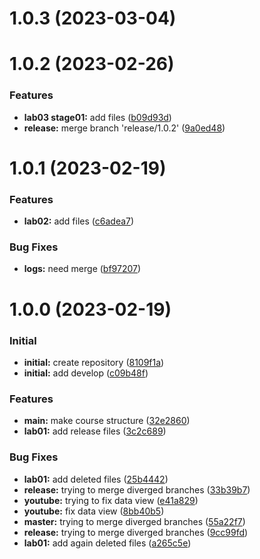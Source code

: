 # 1.0.3 (2023-03-04)

# 1.0.2 (2023-02-26)

### Features

* **lab03 stage01:** add files ([b09d93d](https://github.com/vvsattarova/study_2022-2023_mathmod/commit/b09d93d833116b1e8fd16886aa265428c2186966))
* **release:** merge branch 'release/1.0.2' ([9a0ed48](https://github.com/vvsattarova/study_2022-2023_mathmod/commit/9a0ed48d350ac6633f18ebdd2c947f6482e2124a))


# 1.0.1 (2023-02-19)

### Features

* **lab02:** add files ([c6adea7](https://github.com/vvsattarova/study_2022-2023_mathmod/commit/c6adea70b26a24a8d3b0e0ca6cf63c3ddb0eb94b))

### Bug Fixes

* **logs:** need merge ([bf97207](https://github.com/vvsattarova/study_2022-2023_mathmod/commit/bf972074a5f9bade00825c51a0588b539263ebd8))


# 1.0.0 (2023-02-19)

### Initial

* **initial:** create repository ([8109f1a](https://github.com/vvsattarova/study_2022-2023_mathmod/commit/8109f1a69a6a9c211b28a67bb77379390769a208))
* **initial:** add develop ([c09b48f](https://github.com/vvsattarova/study_2022-2023_mathmod/commit/c09b48f16ac8e31ccd1b10c6a055be1a2d5959d4))         

### Features

* **main:** make course structure ([32e2860](https://github.com/vvsattarova/study_2022-2023_mathmod/commit/32e2860f4edd7b64871c9fb929eb5a534abeb327))
* **lab01:** add release files ([3c2c689](https://github.com/vvsattarova/study_2022-2023_mathmod/commit/3c2c689226673d4381825c9cfbc93c98e6459f84))

### Bug Fixes

* **lab01:** add deleted files ([25b4442](https://github.com/vvsattarova/study_2022-2023_mathmod/commit/25b444249798970f83dba66430728eea643ed574))
* **release:** trying to merge diverged branches ([33b39b7](https://github.com/vvsattarova/study_2022-2023_mathmod/commit/33b39b7c4c73ec9fd8ce620766331998d4b1f713))
* **youtube:** trying to fix data view ([e41a829](https://github.com/vvsattarova/study_2022-2023_mathmod/commit/e41a82967c07bdf8e234b64e670cdd53c7d10e39))
* **youtube:** fix data view ([8bb40b5](https://github.com/vvsattarova/study_2022-2023_mathmod/commit/8bb40b526b030ee28da3c8d56f39ba62ad2a7476))
* **master:** trying to merge diverged branches ([55a22f7](https://github.com/vvsattarova/study_2022-2023_mathmod/commit/55a22f7e915d3319cce35c5b0dc16b743cee4b61))
* **release:** trying to merge diverged branches ([9cc99fd](https://github.com/vvsattarova/study_2022-2023_mathmod/commit/9cc99fd2a50a0ee8d7554a1dec8413f08e808c12))
* **lab01:** add again deleted files ([a265c5e](https://github.com/vvsattarova/study_2022-2023_mathmod/commit/a265c5e0ad49ad2685d4e91b7641a42ee9910af7))        







